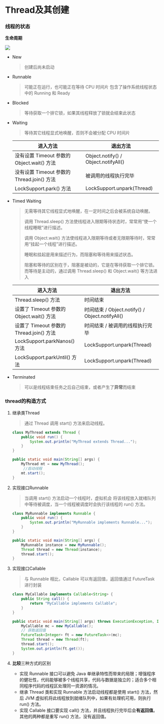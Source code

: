 # Thread及其创建

### 线程的状态

**生命周期**

![](https://images.cnblogs.com/cnblogs_com/houhou929/1561921/o_thread.png)

- New

  > 创建后尚未启动 

- Runnable

  > 可能正在运行，也可能正在等待 CPU 时间片
  > 包含了操作系统线程状态中的 Running 和 Ready

- Blocked

  > 等待获取一个排它锁，如果其线程释放了锁就会结束此状态

- Waiting

  > 等待其它线程显式地唤醒，否则不会被分配 CPU 时间片

  | 进入方法                                   | 退出方法                             |
  | ------------------------------------------ | ------------------------------------ |
  | 没有设置 Timeout 参数的 Object.wait() 方法 | Object.notify() / Object.notifyAll() |
  | 没有设置 Timeout 参数的 Thread.join() 方法 | 被调用的线程执行完毕                 |
  | LockSupport.park() 方法                    | LockSupport.unpark(Thread)           |

- Timed Waiting

  >无需等待其它线程显式地唤醒，在一定时间之后会被系统自动唤醒。
  >
  >调用 Thread.sleep() 方法使线程进入限期等待状态时，常常用“使一个线程睡眠”进行描述。
  >
  >调用 Object.wait() 方法使线程进入限期等待或者无限期等待时，常常用“挂起一个线程”进行描述。
  >
  > 睡眠和挂起是用来描述行为，而阻塞和等待用来描述状态。
  >
  >阻塞和等待的区别在于，阻塞是被动的，它是在等待获取一个排它锁。而等待是主动的，通过调用 Thread.sleep() 和 Object.wait() 等方法进入

  | 进入方法                                 | 退出方法                                        |
  | ---------------------------------------- | ----------------------------------------------- |
  | Thread.sleep() 方法                      | 时间结束                                        |
  | 设置了 Timeout 参数的 Object.wait() 方法 | 时间结束 / Object.notify() / Object.notifyAll() |
  | 设置了 Timeout 参数的 Thread.join() 方法 | 时间结束 / 被调用的线程执行完毕                 |
  | LockSupport.parkNanos() 方法             | LockSupport.unpark(Thread)                      |
  | LockSupport.parkUntil() 方法             | LockSupport.unpark(Thread)                      |

- Terminated

  > 可以是线程结束任务之后自己结束，或者产生了**异常**而结束

### thread的构造方式

1. 继承类Thread

   > 通过 Thread 调用 start() 方法来启动线程。

   ```java
   class MyThread extends Thread {
       public void run() {
           System.out.println("MyThread extends Thread...");
       }
   }
   
   public static void main(String[] args) {
       MyThread mt = new MyThread();
        //启动线程
       mt.start();
   }
   ```

   

2. 实现接口Runnable

   > 当调用 start() 方法启动一个线程时，虚拟机会 将该线程放入就绪队列中等待被调度，当一个线程被调度时会执行该线程的 run() 方法。

   ```Java
   class MyRunnable implements Runnable {
       public void run() {
           System.out.println("MyRunnable implements Runnable...");
       }
   }
   
   public static void main(String[] args) {
       MyRunnable instance = new MyRunnable();
       Thread thread = new Thread(instance);
       thread.start();
   }
   ```

   

3. 实现接口Callable

   > 与 Runnable 相比，Callable 可以有返回值，返回值通过 FutureTask 进行封装

   ```java
   class MyCallable implements Callable<String> {
       public String call() {
           return "MyCallable implements Callable";
       }
   }
   
   public static void main(String[] args) throws ExecutionException, InterruptedException {
       MyCallable mc = new MyCallable();
       // 获取返回值
       FutureTask<Integer> ft = new FutureTask<>(mc);
       Thread thread = new Thread(ft);
       thread.start();
       System.out.println(ft.get());
   }
   ```

4. **比较**三种方式的区别

   - 实现 Runnable 接口可以避免 Java 单继承特性而带来的局限；增强程序的健壮性，代码能够被多个线程共享，代码与数据是独立的；适合多个相同程序代码的线程区处理同一资源的情况。
   - 继承 Thread 类和实现 Runnable 方法启动线程都是使用 start() 方法，然后 JVM 虚拟机将此线程放到就绪队列中，如果有处理机可用，则执行 run() 方法。
   - 实现 Callable 接口要实现 call() 方法，并且线程执行完毕后会**有返回值**。其他的两种都是重写 run() 方法，没有返回值。

